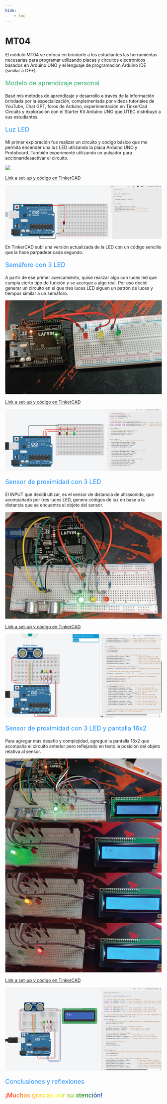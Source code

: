 ```yaml
---
hide:
    - toc
---
```


# MT04

El módulo MT04 se enfoca en brindarle a los estudiantes las herramientas necesarias para programar utilizando placas y circuitos electrónicos basados en Arduino UNO y el lenguaje de programación Arduino IDE (similar a C++).

<p style="font-size: 20px; color: mediumseagreen;">Modelo de aprendizaje personal</p>

Basé mis métodos de aprendizaje y desarrollo a través de la información brindada por la especialización, complementada por videos tutoriales de YouTube, Chat GPT, foros de Arduino, experimentación en TinkerCad Circuits y exploración con el Starter Kit Arduino UNO que UTEC distribuyó a sus estudiantes.

<p style="font-size: 20px; color: dodgerblue;">Luz LED</p>

Mi primer exploración fue realizar un circuito y código básico que me permita encender una luz LED utilizando la placa Arduino UNO y Protoboard. También experimenté utilizando un pulsador para accionar/desactivar el circuito.

![](../images/MT04/unaled.png)

[Link a set-up y código en TinkerCAD](https://www.tinkercad.com/things/gZEuhQArGw9-spectacular-turing?sharecode=SvkwHGN5WtFL1Xj87NJCTQzAmJjn4fc816eWJsz8iQM)

![](../images/MT04/tinkercadledparpadeante.png)

En TinkerCAD subí una versión actualizada de la LED con un código sencillo que la hace parpadear cada segundo.

<p style="font-size: 20px; color: dodgerblue;">Semáforo con 3 LED</p>

A partir de ese primer acercamiento, quise realizar algo con luces led que cumpla cierto tipo de función y se acerque a algo real. Por eso decidí generar un circuito en el que tres luces LED siguen un patrón de luces y tiempos similar a un semáforo.

![](../images/MT04/semaforotresled.png)

[Link a set-up y código en TinkerCAD](https://www.tinkercad.com/things/bPdXTtsl0KS-magnificent-turing)

![](../images/MT04/tinkercadsemaforo.png)

<p style="font-size: 20px; color: dodgerblue;">Sensor de proximidad con 3 LED</p>

El INPUT que decidí utlizar, es el sensor de distancia de ultrasonido, que acompañado por tres luces LED, genera códigos de luz en base a la distancia que se encuentra el objeto del sensor.

![](../images/MT04/sensorcontresled.png)

[Link a set-up y código en TinkerCAD](https://www.tinkercad.com/things/1uI3eAzWSAN-sensor-de-proximidad-con-3-leds?sharecode=geCeWUwjOGe2UBp9Y-uY0c-meey0yNGMhs2RDvr6Nq0)

![](../images/MT04/tinkercadsensorleds.png)

<p style="font-size: 20px; color: dodgerblue;">Sensor de proximidad con 3 LED y pantalla 16x2</p>

Para agregar más desafío y complejidad, agregué la pantalla 16x2 que acompaña el circuito anterior pero reflejando en texto la posición del objeto relativa al sensor.

![](../images/MT04/sensortresledypantalla.png)

[Link a set-up y código en TinkerCAD](https://www.tinkercad.com/things/llhSwRI1rL4-sensor-de-proximidad-con-3-led-y-pantalla-16x2?sharecode=LvzrCmqijtahM6SPgpyxeBuTeJfCat9IvG0dNTnr6Xo)

![](../images/MT04/tinkercadsensorconpantalla.png)

<p style="font-size: 20px; color: dodgerblue;">Conclusiones y reflexiones</p>

<p style="font-size: 20px"; class="rainbow">¡Muchas gracias por su atención!</p>

<meta charset="UTF-8">
    <meta name="viewport" content="width=device-width, initial-scale=1.0">
    <title>Texto Arcoíris</title>
    <style>
        .rainbow {
            background: linear-gradient(to right, red, orange, yellow, green, blue, indigo, violet);
            color: transparent;
            background-clip: text;
        }
    </style>